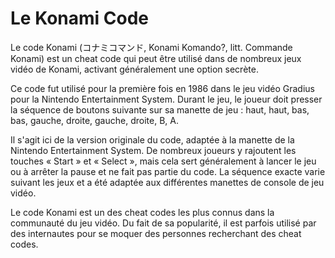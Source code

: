 # Le Konami Code

Le code Konami (コナミコマンド, Konami Komando?, litt. Commande Konami) est un cheat code qui peut être utilisé dans de nombreux jeux vidéo de Konami, activant généralement une option secrète.

Ce code fut utilisé pour la première fois en 1986 dans le jeu vidéo Gradius pour la Nintendo Entertainment System. Durant le jeu, le joueur doit presser la séquence de boutons suivante sur sa manette de jeu : haut, haut, bas, bas, gauche, droite, gauche, droite, B, A.

Il s'agit ici de la version originale du code, adaptée à la manette de la Nintendo Entertainment System. De nombreux joueurs y rajoutent les touches « Start » et « Select », mais cela sert généralement à lancer le jeu ou à arrêter la pause et ne fait pas partie du code. La séquence exacte varie suivant les jeux et a été adaptée aux différentes manettes de console de jeu vidéo.

Le code Konami est un des cheat codes les plus connus dans la communauté du jeu vidéo. Du fait de sa popularité, il est parfois utilisé par des internautes pour se moquer des personnes recherchant des cheat codes. 